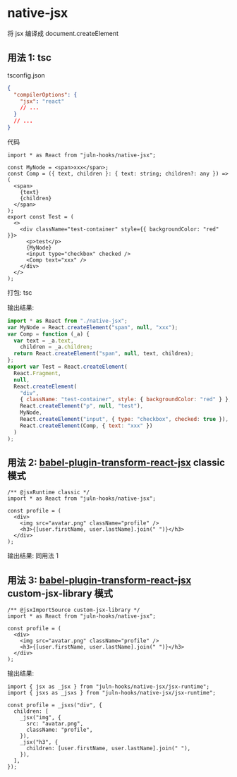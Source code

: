 # native-jsx

将 jsx 编译成 document.createElement

## 用法 1: tsc

tsconfig.json

```json
{
  "compilerOptions": {
    "jsx": "react"
    // ...
  }
  // ...
}
```

代码

```tsx
import * as React from "juln-hooks/native-jsx";

const MyNode = <span>xxx</span>;
const Comp = ({ text, children }: { text: string; children?: any }) => (
  <span>
    {text}
    {children}
  </span>
);
export const Test = (
  <>
    <div className="test-container" style={{ backgroundColor: "red" }}>
      <p>test</p>
      {MyNode}
      <input type="checkbox" checked />
      <Comp text="xxx" />
    </div>
  </>
);
```

打包: tsc

输出结果:

```js
import * as React from "./native-jsx";
var MyNode = React.createElement("span", null, "xxx");
var Comp = function (_a) {
  var text = _a.text,
    children = _a.children;
  return React.createElement("span", null, text, children);
};
export var Test = React.createElement(
  React.Fragment,
  null,
  React.createElement(
    "div",
    { className: "test-container", style: { backgroundColor: "red" } },
    React.createElement("p", null, "test"),
    MyNode,
    React.createElement("input", { type: "checkbox", checked: true }),
    React.createElement(Comp, { text: "xxx" })
  )
);
```

## 用法 2: [babel-plugin-transform-react-jsx](https://babeljs.io/docs/babel-plugin-transform-react-jsx) classic 模式

```tsx
/** @jsxRuntime classic */
import * as React from "juln-hooks/native-jsx";

const profile = (
  <div>
    <img src="avatar.png" className="profile" />
    <h3>{[user.firstName, user.lastName].join(" ")}</h3>
  </div>
);
```

输出结果: 同用法 1

## 用法 3: [babel-plugin-transform-react-jsx](https://babeljs.io/docs/babel-plugin-transform-react-jsx) custom-jsx-library 模式

```tsx
/** @jsxImportSource custom-jsx-library */
import * as React from "juln-hooks/native-jsx";

const profile = (
  <div>
    <img src="avatar.png" className="profile" />
    <h3>{[user.firstName, user.lastName].join(" ")}</h3>
  </div>
);
```

输出结果:

```tsx
import { jsx as _jsx } from "juln-hooks/native-jsx/jsx-runtime";
import { jsxs as _jsxs } from "juln-hooks/native-jsx/jsx-runtime";

const profile = _jsxs("div", {
  children: [
    _jsx("img", {
      src: "avatar.png",
      className: "profile",
    }),
    _jsx("h3", {
      children: [user.firstName, user.lastName].join(" "),
    }),
  ],
});
```
